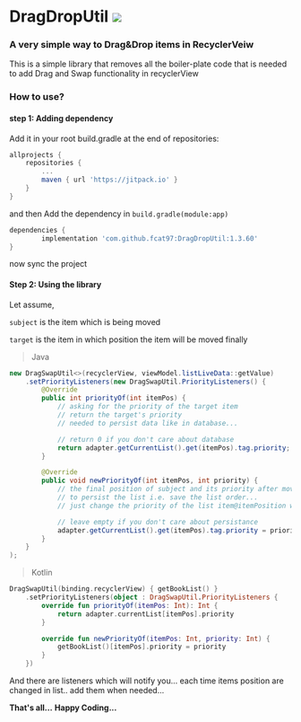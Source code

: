 # DragDropUtil [![](https://jitpack.io/v/fcat97/DragDropUtil.svg)](https://jitpack.io/#fcat97/DragDropUtil)

### A very simple way to Drag&Drop items in RecyclerVeiw

This is a simple library that removes all the boiler-plate code
that is needed to add Drag and Swap functionality in recyclerView

### How to use?

#### step 1: Adding dependency

Add it in your root build.gradle at the end of repositories:

```gradle
allprojects {
	repositories {
		...
		maven { url 'https://jitpack.io' }
	}
}
```

and then Add the dependency in `build.gradle(module:app)`

```gradle
dependencies {
        implementation 'com.github.fcat97:DragDropUtil:1.3.60'
}
```

now sync the project

#### Step 2: Using the library

Let assume,

`subject` is the item which is being moved

`target` is the item in which position the item will be moved finally

> Java

```java
new DragSwapUtil<>(recyclerView, viewModel.listLiveData::getValue)
    .setPriorityListeners(new DragSwapUtil.PriorityListeners() {
        @Override
        public int priorityOf(int itemPos) {
            // asking for the priority of the target item
            // return the target's priority
            // needed to persist data like in database...

            // return 0 if you don't care about database
            return adapter.getCurrentList().get(itemPos).tag.priority;
        }

        @Override
        public void newPriorityOf(int itemPos, int priority) {
            // the final position of subject and its priority after move is complete
            // to persist the list i.e. save the list order...
            // just change the priority of the list item@itemPosition with given priority

            // leave empty if you don't care about persistance
            adapter.getCurrentList().get(itemPos).tag.priority = priority;
        }
    }
);
```

> Kotlin

```kotlin
DragSwapUtil(binding.recyclerView) { getBookList() }
    .setPriorityListeners(object : DragSwapUtil.PriorityListeners {
        override fun priorityOf(itemPos: Int): Int {
            return adapter.currentList[itemPos].priority
        }

        override fun newPriorityOf(itemPos: Int, priority: Int) {
            getBookList()[itemPos].priority = priority
        }
    })
```

And there are listeners which will notify you...
each time items position are changed in list..
add them when needed...

**That's all...**
**Happy Coding...**
